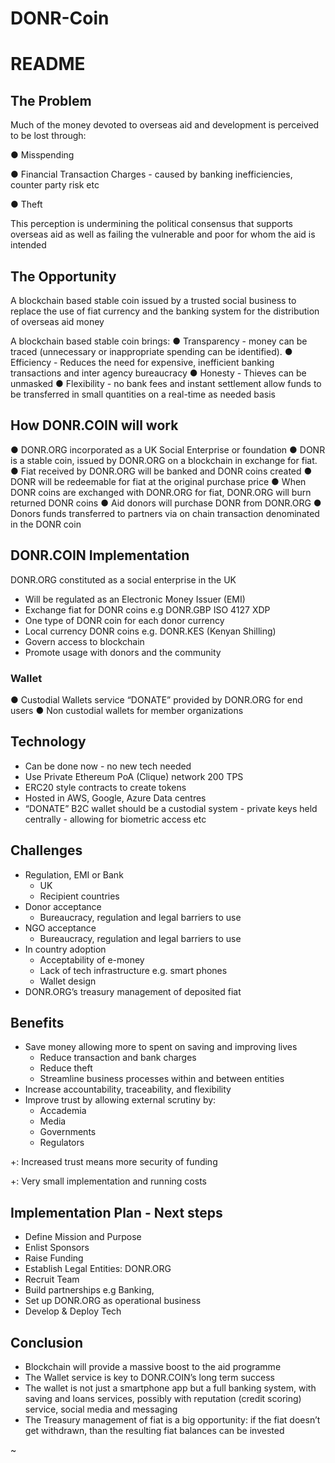 # DONR-Coin

# README



## The Problem 

Much of the money devoted to overseas aid and development is perceived to be lost through: 

● Misspending 

● Financial Transaction Charges - caused by banking inefficiencies, counter party risk etc 

● Theft 

This perception is undermining the political consensus that supports overseas aid as well as failing the vulnerable and poor for whom the aid is intended



## The Opportunity

A blockchain based stable coin issued by a trusted social business to replace the use of fiat currency and the banking system for the distribution of overseas aid money

A blockchain based stable coin brings:
● Transparency - money can be traced (unnecessary or inappropriate spending can be identified).
● Efficiency - Reduces the need for expensive, inefficient banking transactions and inter agency  bureaucracy
● Honesty - Thieves can be unmasked
● Flexibility - no bank fees and instant settlement allow funds to be transferred in small quantities on a real-time as needed basis



## How DONR.COIN will work

● DONR.ORG incorporated as a UK Social Enterprise or foundation
● DONR is a stable coin, issued by DONR.ORG on a blockchain in exchange for fiat.
● Fiat received by DONR.ORG will be banked and DONR coins created
● DONR will be redeemable for fiat at the original purchase price
● When DONR coins are exchanged with DONR.ORG for fiat, DONR.ORG will burn returned DONR coins
● Aid donors will purchase DONR from DONR.ORG
● Donors funds transferred to partners via on chain transaction denominated in the DONR coin



## DONR.COIN Implementation

DONR.ORG constituted as a social enterprise in the UK

- Will be regulated as an Electronic Money Issuer (EMI)
- Exchange fiat for DONR coins e.g DONR.GBP ISO 4127 XDP
- One type of DONR coin for each donor currency
- Local currency DONR coins e.g. DONR.KES (Kenyan Shilling)
- Govern access to blockchain
- Promote usage with donors and the community

### Wallet

● Custodial Wallets service “DONATE” provided by DONR.ORG for end users
● Non custodial wallets for member organizations



## Technology

- Can be done now - no new tech needed
- Use Private Ethereum PoA (Clique) network 200 TPS
- ERC20 style contracts to create tokens
- Hosted in AWS, Google, Azure Data centres
- “DONATE” B2C wallet should be a custodial system - private keys held centrally - allowing for biometric access etc

## Challenges

- Regulation, EMI or Bank
  - UK
  - Recipient countries
- Donor acceptance
  - Bureaucracy, regulation and legal barriers to use
- NGO acceptance
  - Bureaucracy, regulation and legal barriers to use
- In country adoption
  - Acceptability of e-money
  - Lack of tech infrastructure e.g. smart phones
  - Wallet design
- DONR.ORG’s treasury management of deposited fiat

## Benefits

- Save money allowing more to spent on saving and improving lives
  - Reduce transaction and bank charges
  - Reduce theft
  - Streamline business processes within and between entities
- Increase accountability, traceability, and flexibility
- Improve trust by allowing external scrutiny by:
  - Accademia
  - Media
  - Governments
  - Regulators



+: Increased trust means more security of funding

+: Very small implementation and running costs



## Implementation Plan - Next steps

- Define Mission and Purpose
- Enlist Sponsors
- Raise Funding
- Establish Legal Entities: DONR.ORG
- Recruit Team
- Build partnerships e.g Banking,
- Set up DONR.ORG as operational business
- Develop & Deploy Tech

## Conclusion

- Blockchain will provide a massive boost to the aid programme
- The Wallet service is key to DONR.COIN’s long term success
- The wallet is not just a smartphone app but a full banking system, with saving and loans services, possibly with reputation (credit scoring) service, social media and messaging
- The Treasury management of fiat is a big opportunity: if the fiat doesn’t get withdrawn, than the resulting fiat balances can be invested

~                                                           
